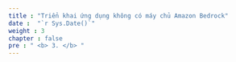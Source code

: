 ```yaml
---
title : "Triển khai ứng dụng không có máy chủ Amazon Bedrock"
date :  "`r Sys.Date()`" 
weight : 3 
chapter : false
pre : " <b> 3. </b> "
---
```

